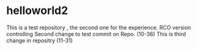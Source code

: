 # helloworld2
This is a test repository , the second one for the experience.
RCO version controlling
Second change to test commit on Repo. (10-36)
This is third change in repositry (11-31)